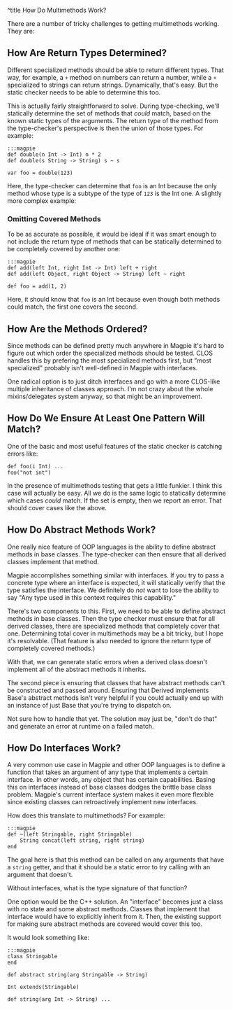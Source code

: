 ^title How Do Multimethods Work?

There are a number of tricky challenges to getting multimethods working. They are:

## How Are Return Types Determined?

Different specialized methods should be able to return different types. That way, for example, a `+` method on numbers can return a number, while a `+` specialized to strings can return strings. Dynamically, that's easy. But the static checker needs to be able to determine this too.

This is actually fairly straightforward to solve. During type-checking, we'll statically determine the set of methods that *could* match, based on the known static types of the arguments. The return type of the method from the type-checker's perspective is then the union of those types. For example:

    :::magpie
    def double(n Int -> Int) n * 2
    def double(s String -> String) s ~ s

    var foo = double(123)

Here, the type-checker can determine that `foo` is an Int because the only method whose type is a subtype of the type of `123` is the Int one. A slightly more complex example:

### Omitting Covered Methods

To be as accurate as possible, it would be ideal if it was smart enough to not include the return type of methods that can be statically determined to be completely covered by another one:

    :::magpie
    def add(left Int, right Int -> Int) left + right
    def add(left Object, right Object -> String) left ~ right

    def foo = add(1, 2)

Here, it should know that `foo` is an Int because even though both methods could match, the first one covers the second.

## How Are the Methods Ordered?

Since methods can be defined pretty much anywhere in Magpie it's hard to figure out which order the specialized methods should be tested. CLOS handles this by prefering the most specialized methods first, but "most specialized" probably isn't well-defined in Magpie with interfaces.

One radical option is to just ditch interfaces and go with a more CLOS-like multiple inheritance of classes approach. I'm not crazy about the whole mixins/delegates system anyway, so that might be an improvement.

## How Do We Ensure At Least One Pattern Will Match?

One of the basic and most useful features of the static checker is catching errors like:

    def foo(i Int) ...
    foo("not int")

In the presence of multimethods testing that gets a little funkier. I think this case will actually be easy. All we do is the same logic to statically determine which cases *could* match. If the set is empty, then we report an error. That should cover cases like the above.

## How Do Abstract Methods Work?

One really nice feature of OOP languages is the ability to define abstract methods in base classes. The type-checker can then ensure that all derived classes implement that method.

Magpie accomplishes something similar with interfaces. If you try to pass a concrete type where an interface is expected, it will statically verify that the type satisfies the interface. We definitely do *not* want to lose the ability to say "Any type used in this context requires this capability."

There's two components to this. First, we need to be able to define abstract methods in base classes. Then the type checker must ensure that for all derived classes, there are specialized methods that completely cover that one. Determining total cover in multimethods may be a bit tricky, but I hope it's resolvable. (That feature is also needed to ignore the return type of completely covered methods.)

With that, we can generate static errors when a derived class doesn't implement all of the abstract methods it inherits.

The second piece is ensuring that classes that have abstract methods can't be constructed and passed around. Ensuring that Derived implements Base's abstract methods isn't very helpful if you could actually end up with an instance of just Base that you're trying to dispatch on.

Not sure how to handle that yet. The solution may just be, "don't do that" and generate an error at runtime on a failed match.

## How Do Interfaces Work?

A very common use case in Magpie and other OOP languages is to define a function
that takes an argument of any type that implements a certain interface. In other words, any object that has certain capabilities. Basing this on interfaces instead of base classes dodges the brittle base class problem. Magpie's current interface system makes it even more flexible since existing classes can retroactively implement new interfaces.

How does this translate to multimethods? For example:

    :::magpie
    def ~(left Stringable, right Stringable)
        String concat(left string, right string)
    end

The goal here is that this method can be called on any arguments that have a `string` getter, and that it should be a static error to try calling with an argument that doesn't.

Without interfaces, what is the type signature of that function?

One option would be the C++ solution. An "interface" becomes just a class with no state and some abstract methods. Classes that implement that interface would have to explicitly inherit from it. Then, the existing support for making sure abstract methods are covered would cover this too.

It would look something like:

    :::magpie
    class Stringable
    end

    def abstract string(arg Stringable -> String)

    Int extends(Stringable)

    def string(arg Int -> String) ...

